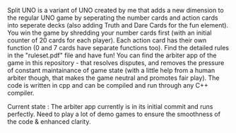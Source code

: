 Split UNO is a variant of UNO created by me that adds a new dimension to the regular UNO game by seperating the number cards and action cards into seperate decks (also adding Truth and Dare Cards for the fun element). You win the game by shredding your number cards first (with an initial counter of 20 cards for each player). Each action card has their own function (0 and 7 cards have separate functions too). Find the detailed rules in the "ruleset.pdf" file and have fun! You can find the arbiter app of the game in this repository - that resolves disputes, and removes the pressure of constant maintainance of game state (with a little help from a human arbiter though, that makes the game neutral and promotes fair play). The code is written in cpp and can be compiled and run through any C++ compiler.

Current state : The arbiter app currently is in its initial commit and runs perfectly. Need to play a lot of demo games to ensure the smoothness of the code & enhanced clarity.
